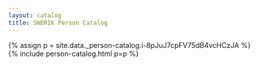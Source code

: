 ```yaml
---
layout: catalog
title: SWERIK Person Catalog
---
```

{% assign p = site.data._person-catalog.i-8pJuJ7cpFV75dB4vcHCzJA %}
{% include person-catalog.html p=p %}

